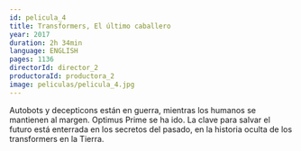 ```yaml
---
id: pelicula_4
title: Transformers, El último caballero
year: 2017
duration: 2h 34min
language: ENGLISH
pages: 1136
directorId: director_2
productoraId: productora_2
image: peliculas/pelicula_4.jpg
---
```


Autobots y decepticons están en guerra, mientras los humanos se mantienen al margen. Optimus Prime se ha ido. La clave para salvar el futuro está enterrada en los secretos del pasado, en la historia oculta de los transformers en la Tierra.